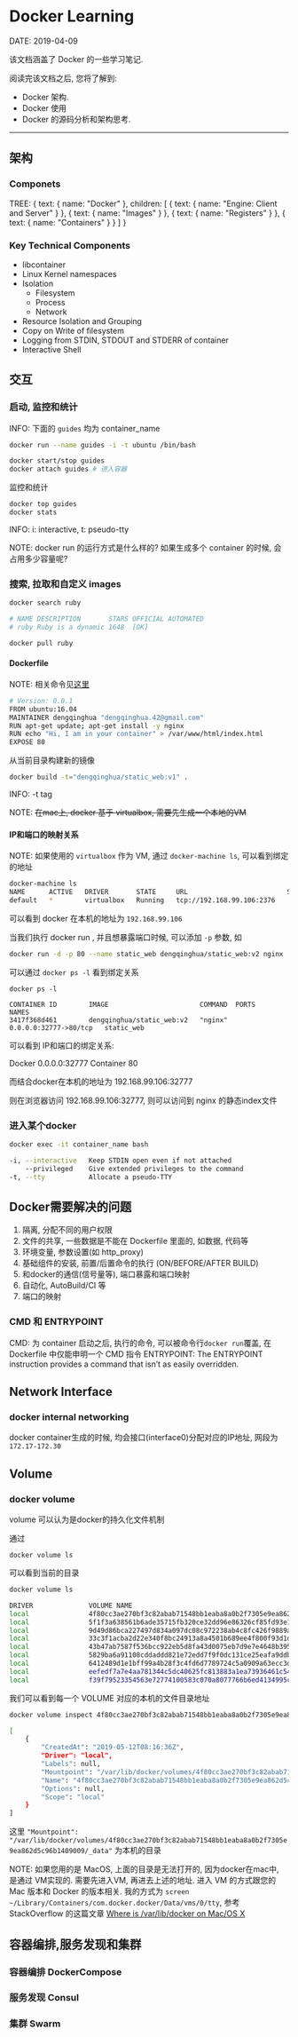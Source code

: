 Docker Learning
================

DATE: 2019-04-09

该文档涵盖了 Docker 的一些学习笔记.

阅读完该文档之后, 您将了解到:

* Docker 架构.
* Docker 使用
* Docker 的源码分析和架构思考.

--------------------------------------------------------------------------------

架构
----
### Componets
TREE:
{
        text: { name: "Docker" },
        children: [
            { text: { name: "Engine: Client and Server" } },
            { text: { name: "Images" } },
            { text: { name: "Registers" } },
            { text: { name: "Containers" } }
       ]
}

### Key Technical Components
- libcontainer
- Linux Kernel namespaces
- Isolation
  + Filesystem
  + Process
  + Network
- Resource Isolation and Grouping
- Copy on Write of filesystem
- Logging from STDIN, STDOUT and STDERR of container
- Interactive Shell

交互
----
### 启动, 监控和统计
INFO: 下面的 `guides` 均为 container_name

```bash
docker run --name guides -i -t ubuntu /bin/bash
```

```bash
docker start/stop guides
docker attach guides # 进入容器
```

监控和统计

```bash
docker top guides
docker stats
```

INFO: i: interactive, t: pseudo-tty

NOTE: docker run 的运行方式是什么样的? 如果生成多个 container 的时候, 会占用多少容量呢?

### 搜索, 拉取和自定义 images
```bash
docker search ruby

# NAME DESCRIPTION       STARS OFFICIAL AUTOMATED
# ruby Ruby is a dynamic 1648  [OK]

docker pull ruby
```

#### Dockerfile
NOTE: 相关命令见[这里](https://docs.docker.com/engine/reference/builder/)

```bash
# Version: 0.0.1
FROM ubuntu:16.04
MAINTAINER dengqinghua "dengqinghua.42@gmail.com"
RUN apt-get update; apt-get install -y nginx
RUN echo "Hi, I am in your container" > /var/www/html/index.html
EXPOSE 80
```

从当前目录构建新的镜像

```bash
docker build -t="dengqinghua/static_web:v1" .
```

INFO: -t tag

NOTE: ~~在mac上, docker 基于 virtualbox, 需要先生成一个本地的VM~~

#### IP和端口的映射关系
NOTE: 如果使用的 `virtualbox` 作为 VM, 通过 `docker-machine ls`, 可以看到绑定的地址

```bash
docker-machine ls
NAME      ACTIVE   DRIVER       STATE     URL                         SWARM   DOCKER     ERRORS
default   *        virtualbox   Running   tcp://192.168.99.106:2376           v18.09.3
```

可以看到 docker 在本机的地址为 `192.168.99.106`

当我们执行 docker run , 并且想暴露端口时候, 可以添加 `-p` 参数, 如

```bash
docker run -d -p 80 --name static_web dengqinghua/static_web:v2 nginx
```

可以通过 `docker ps -l` 看到绑定关系

```
docker ps -l

CONTAINER ID        IMAGE                       COMMAND  PORTS                   NAMES
3417f368d461        dengqinghua/static_web:v2   "nginx"  0.0.0.0:32777->80/tcp   static_web
```

可以看到 IP和端口的绑定关系:

Docker     0.0.0.0:32777
Container  80

而结合docker在本机的地址为 192.168.99.106:32777

则在浏览器访问 192.168.99.106:32777, 则可以访问到 nginx 的静态index文件

### 进入某个docker
```bash
docker exec -it container_name bash

-i, --interactive   Keep STDIN open even if not attached
    --privileged    Give extended privileges to the command
-t, --tty           Allocate a pseudo-TTY
```

Docker需要解决的问题
-------------------
1. 隔离, 分配不同的用户权限
2. 文件的共享, 一些数据是不能在 Dockerfile 里面的, 如数据, 代码等
3. 环境变量, 参数设置(如 http_proxy)
4. 基础组件的安装, 前置/后置命令的执行 (ON/BEFORE/AFTER BUILD)
5. 和docker的通信(信号量等), 端口暴露和端口映射
6. 自动化, AutoBuild/CI 等
7. 端口的映射

### CMD 和 ENTRYPOINT
CMD: 为 container 启动之后, 执行的命令, 可以被命令行`docker run`覆盖, 在 Dockerfile 中仅能申明一个 CMD 指令
ENTRYPOINT: The ENTRYPOINT instruction provides a command that isn’t as easily overridden.

Network Interface
-----------------
### docker internal networking

docker container生成的时候, 均会接口(interface0)分配对应的IP地址, 网段为 `172.17-172.30`


Volume
------
### docker volume
volume 可以认为是docker的持久化文件机制

通过

```
docker volume ls
```

可以看到当前的目录

```bash
docker volume ls

DRIVER              VOLUME NAME
local               4f80cc3ae270bf3c82abab71548bb1eaba8a0b2f7305e9ea862d5c96b1409009
local               5f1f3a638561b6ade35715fb320ce32dd96e86326cf85fd93e1b452350ccafb6
local               9d49d86bca227497d834a097dc08c972238ab4c8fc426f9889a03b500c3de470
local               33c3f1acba2d22e340f8bc24913a8a4501b689ee4f800f93d1d1e4e155356f1f
local               43b47ab7587f536bcc922eb5d8fa43d0075eb7d9e7e4648b395c89fd201f9d9c
local               5829ba6a91108cddaddd821e72edd7f9f0dc131ce25eafa9ddb72cf790a279af
local               6412489d1e1bff99a4b28f3c4fd6d7789724c5a0909a63ecc3d2fce51e9631f6
local               eefedf7a7e4aa781344c5dc40625fc813883a1ea73936461c54a1f0f39f4980c
local               f39f79523354563e72774100583c070a8077766b6ed4134995c7a468d77555a6
```

我们可以看到每一个 VOLUME 对应的本机的文件目录地址

```bash
docker volume inspect 4f80cc3ae270bf3c82abab71548bb1eaba8a0b2f7305e9ea862d5c96b1409009

[
    {
        "CreatedAt": "2019-05-12T08:16:36Z",
        "Driver": "local",
        "Labels": null,
        "Mountpoint": "/var/lib/docker/volumes/4f80cc3ae270bf3c82abab71548bb1eaba8a0b2f7305e9ea862d5c96b1409009/_data",
        "Name": "4f80cc3ae270bf3c82abab71548bb1eaba8a0b2f7305e9ea862d5c96b1409009",
        "Options": null,
        "Scope": "local"
    }
]
```

这里 `"Mountpoint": "/var/lib/docker/volumes/4f80cc3ae270bf3c82abab71548bb1eaba8a0b2f7305e9ea862d5c96b1409009/_data"` 为本机的目录

NOTE: 如果您用的是 MacOS, 上面的目录是无法打开的, 因为docker在mac中, 是通过 VM实现的. 需要先进入VM, 再进去上述的地址. 进入 VM 的方式跟您的 Mac 版本和 Docker 的版本相关. 我的方式为 `screen ~/Library/Containers/com.docker.docker/Data/vms/0/tty`, 参考 StackOverflow 的这篇文章 [Where is /var/lib/docker on Mac/OS X](https://stackoverflow.com/q/38532483)

容器编排,服务发现和集群
----------------------
### 容器编排 DockerCompose

### 服务发现 Consul

### 集群 Swarm
